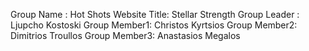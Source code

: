 Group Name   : Hot Shots
Website Title: Stellar Strength
Group Leader : Ljupcho Kostoski
Group Member1: Christos Kyrtsios
Group Member2: Dimitrios Troullos
Group Member3: Anastasios Megalos